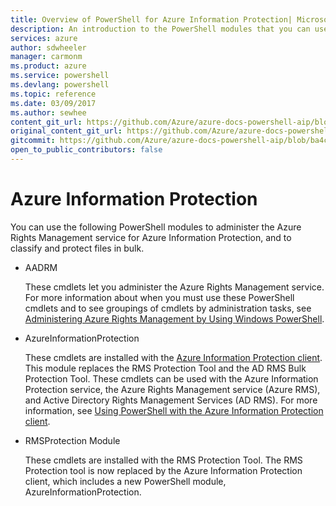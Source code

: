 ```yaml
---
title: Overview of PowerShell for Azure Information Protection| Microsoft Docs
description: An introduction to the PowerShell modules that you can use with Azure Information Protection.
services: azure
author: sdwheeler
manager: carmonm
ms.product: azure
ms.service: powershell
ms.devlang: powershell
ms.topic: reference
ms.date: 03/09/2017
ms.author: sewhee
content_git_url: https://github.com/Azure/azure-docs-powershell-aip/blob/release-ipclient/Azure%20Information%20Protection/docs-conceptual/overview.md
original_content_git_url: https://github.com/Azure/azure-docs-powershell-aip/blob/release-ipclient/Azure%20Information%20Protection/docs-conceptual/overview.md
gitcommit: https://github.com/Azure/azure-docs-powershell-aip/blob/ba4c6dcd31c8cbc755c4a1fa59d875efe8476913
open_to_public_contributors: false
---
```


# Azure Information Protection

You can use the following PowerShell modules to administer the Azure Rights Management service for Azure Information Protection, and to classify and protect files in bulk. 

* AADRM

    These cmdlets let you administer the Azure Rights Management service. For more information
    about when you must use these PowerShell cmdlets and to see groupings of cmdlets by
    administration tasks, see
    [Administering Azure Rights Management by Using Windows PowerShell](/information-protection/deploy-use/administer-powershell).

* AzureInformationProtection

    These cmdlets are installed with the [Azure Information Protection client](/information-protection/rms-client/aip-client).
    This module replaces the RMS Protection Tool and the AD RMS Bulk Protection Tool. These cmdlets
    can be used with the Azure Information Protection service, the Azure Rights Management service
    (Azure RMS), and Active Directory Rights Management Services (AD RMS). For more information, see [Using PowerShell with the Azure Information Protection client](/information-protection/rms-client/client-admin-guide-powershell).

* RMSProtection Module

    These cmdlets are installed with the RMS
    Protection Tool. The RMS Protection tool is now replaced by the Azure Information Protection
    client, which includes a new PowerShell module, AzureInformationProtection.
